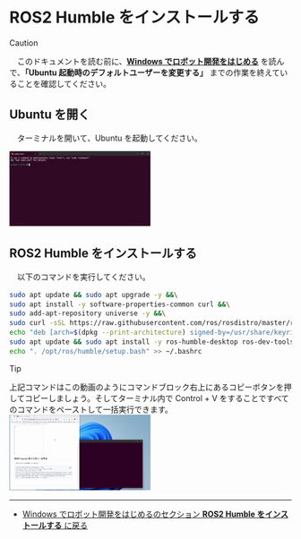 # ROS2 Humble をインストールする

> [!CAUTION]
> 　このドキュメントを読む前に、[**Windows でロボット開発をはじめる**](/windows/hostsetup.md) を読んで、**「Ubuntu 起動時のデフォルトユーザーを変更する」** までの作業を終えていることを確認してください。

## Ubuntu を開く
　ターミナルを開いて、Ubuntu を起動してください。

<img src="/imgs/ros2_install.png" width=50% />

## ROS2 Humble をインストールする
　以下のコマンドを実行してください。
```bash
sudo apt update && sudo apt upgrade -y &&\
sudo apt install -y software-properties-common curl &&\
sudo add-apt-repository universe -y &&\
sudo curl -sSL https://raw.githubusercontent.com/ros/rosdistro/master/ros.key -o /usr/share/keyrings/ros-archive-keyring.gpg &&\
echo "deb [arch=$(dpkg --print-architecture) signed-by=/usr/share/keyrings/ros-archive-keyring.gpg] http://packages.ros.org/ros2/ubuntu $(. /etc/os-release && echo $UBUNTU_CODENAME) main" | sudo tee /etc/apt/sources.list.d/ros2.list > /dev/null &&\
sudo apt update && sudo apt install -y ros-humble-desktop ros-dev-tools &&\
echo ". /opt/ros/humble/setup.bash" >> ~/.bashrc
```

> [!TIP]
> 上記コマンドはこの動画のようにコマンドブロック右上にあるコピーボタンを押してコピーしましょう。そしてターミナル内で Control + V をすることですべてのコマンドをペーストして一括実行できます。
> <img src="/imgs/ros2_install2.gif" width=50% />

---

- [Windows でロボット開発をはじめるのセクション **ROS2 Humble をインストールする** に戻る](/windows/hostsetup.md/#ros2)
